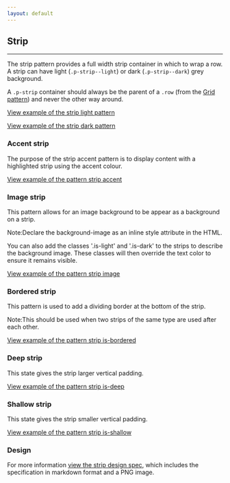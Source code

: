 ```yaml
---
layout: default
---
```


## Strip

<hr>

The strip pattern provides a full width strip container in which to wrap a row. A strip can have light (`.p-strip--light`) or dark (`.p-strip--dark`) grey background.

A `.p-strip` container should always be the parent of a `.row` (from the [Grid pattern](/en/patterns/grid/)) and never the other way around.

<a href="/examples/patterns/strips/strips-light/"
    class="js-example">
View example of the strip light pattern
</a>

<a href="/examples/patterns/strips/strips-dark/"
    class="js-example">
View example of the strip dark pattern
</a>

### Accent strip

The purpose of the strip accent pattern is to display content with a
highlighted strip using the accent colour.

<a href="/examples/patterns/strips/accent/"
  class="js-example">
View example of the pattern strip accent
</a>

### Image strip

This pattern allows for an image background to be appear as a background on a strip.

<div class="p-notification--information">
  <p class="p-notification__response">
    <span class="p-notification__status">Note:</span>Declare the background-image as an inline style attribute in the HTML.
  </p>
</div>

You can also add the classes '.is-light' and '.is-dark' to the strips to describe the background image.
These classes will then override the text color to ensure it remains visible.

<a href="/examples/patterns/strips/image/"
  class="js-example">
View example of the pattern strip image
</a>

### Bordered strip

This pattern is used to add a dividing border at the bottom of the strip.

<div class="p-notification--information">
  <p class="p-notification__response">
    <span class="p-notification__status">Note:</span>This should be used when two strips of the same type are used after each other.
  </p>
</div>

<a href="/examples/patterns/strips/is-bordered/"
  class="js-example">
View example of the pattern strip is-bordered
</a>

### Deep strip

This state gives the strip larger vertical padding.

<a href="/examples/patterns/strips/deep/"
  class="js-example">
View example of the pattern strip is-deep
</a>

### Shallow strip

This state gives the strip smaller vertical padding.

<a href="/examples/patterns/strips/shallow/"
  class="js-example">
View example of the pattern strip is-shallow
</a>

### Design

For more information [view the strip design spec](https://github.com/ubuntudesign/vanilla-design/tree/master/Strip), which includes the specification in markdown format and a PNG image.
